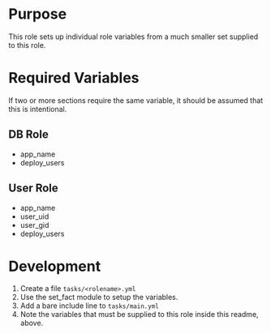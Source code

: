 # Purpose

This role sets up individual role variables from a much smaller 
set supplied to this role.

# Required Variables

If two or more sections require the same variable, it should be 
assumed that this is intentional.

## DB Role

* app_name
* deploy_users

## User Role

* app_name
* user_uid
* user_gid
* deploy_users

# Development

1. Create a file `tasks/<rolename>.yml`
2. Use the set_fact module to setup the variables.
3. Add a bare include line to `tasks/main.yml`
4. Note the variables that must be supplied to this role inside
   this readme, above.
   